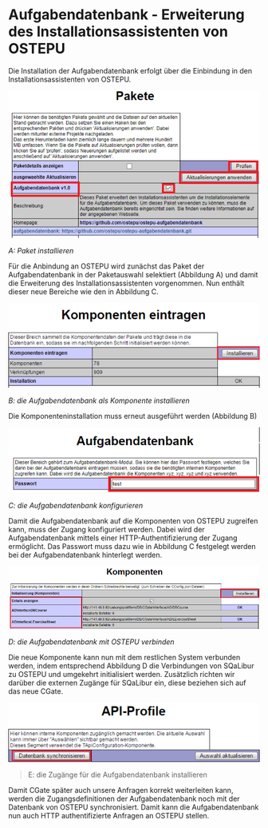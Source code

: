 # Aufgabendatenbank - Erweiterung des Installationsassistenten von OSTEPU

Die Installation der Aufgabendatenbank erfolgt über die Einbindung in den Installationsassistenten von OSTEPU.

![A: Paket installieren](images/B.PNG)

*A: Paket installieren*

Für die Anbindung an OSTEPU wird zunächst das Paket der Aufgabendatenbank in der Paketauswahl selektiert (Abbildung A) und damit die Erweiterung des Installationsassistenten vorgenommen. Nun enthält dieser neue Bereiche wie den in Abbildung C.

![B: die Aufgabendatenbank als Komponente installieren](images/B_markiert.png)

*B: die Aufgabendatenbank als Komponente installieren*

Die Komponenteninstallation muss erneut ausgeführt werden (Abbildung B)

![C: Paket installieren](images/C.PNG)

*C: die Aufgabendatenbank konfigurieren*

Damit die Aufgabendatenbank auf die Komponenten von OSTEPU zugreifen kann, muss der Zugang konfiguriert werden. Dabei wird der Aufgabendatenbank mittels einer HTTP-Authentifizierung der Zugang ermöglicht. Das Passwort muss dazu wie in Abbildung C festgelegt werden bei der Aufgabendatenbank hinterlegt werden.

![D: die Aufgabendatenbank mit OSTEPU verbinden](images/A.PNG)

*D: die Aufgabendatenbank mit OSTEPU verbinden*

Die neue Komponente kann nun mit dem restlichen System verbunden werden, indem entsprechend Abbildung D die Verbindungen von SQaLibur zu OSTEPU und umgekehrt initialisiert werden. Zusätzlich richten wir darüber die externen Zugänge für SQaLibur ein, diese beziehen sich auf das neue CGate.

![E: die Zugänge für die Aufgabendatenbank installieren](images/E_markiert.png)
> E: die Zugänge für die Aufgabendatenbank installieren

Damit CGate später auch unsere Anfragen korrekt weiterleiten kann, werden die Zugangsdefinitionen der Aufgabendatenbank noch mit der Datenbank von OSTEPU synchronisiert. Damit kann die Aufgabendatenbank nun auch HTTP authentifizierte Anfragen an OSTEPU stellen.
